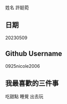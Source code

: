 姓名
許娗菀


日期
----
20230509

Github Username
---------------
0925nicole2006


我最喜歡的三件事
---------------
吃甜點 睡覺 出去玩
